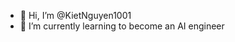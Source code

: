 - 👋 Hi, I’m @KietNguyen1001
- 🌱 I’m currently learning to become an AI engineer

<!---
KietNguyen1001/KietNguyen1001 is a ✨ special ✨ repository because its `README.md` (this file) appears on your GitHub profile.
You can click the Preview link to take a look at your changes.
--->
